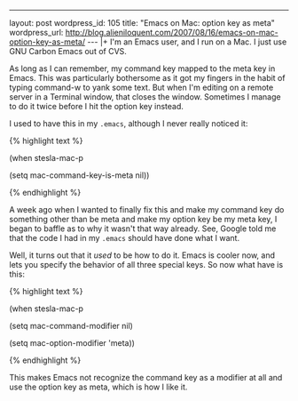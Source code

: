 --- 
layout: post
wordpress_id: 105
title: "Emacs on Mac: option key as meta"
wordpress_url: http://blog.alieniloquent.com/2007/08/16/emacs-on-mac-option-key-as-meta/
--- |+
I'm an Emacs user, and I run on a Mac. I just use GNU Carbon Emacs out of CVS.

As long as I can remember, my command key mapped to the meta key in Emacs.
This was particularly bothersome as it got my fingers in the habit of typing
command-w to yank some text. But when I'm editing on a remote server in a
Terminal window, that closes the window. Sometimes I manage to do it twice
before I hit the option key instead.

I used to have this in my `.emacs`, although I never really noticed it:

{% highlight text %}

(when stesla-mac-p

(setq mac-command-key-is-meta nil))

{% endhighlight %}

A week ago when I wanted to finally fix this and make my command key do
something other than be meta and make my option key be my meta key, I began to
baffle as to why it wasn't that way already. See, Google told me that the code
I had in my `.emacs` should have done what I want.

Well, it turns out that it _used_ to be how to do it. Emacs is cooler now, and
lets you specify the behavior of all three special keys. So now what have is
this:

{% highlight text %}

(when stesla-mac-p

(setq mac-command-modifier nil)

(setq mac-option-modifier 'meta))

{% endhighlight %}

This makes Emacs not recognize the command key as a modifier at all and use
the option key as meta, which is how I like it.

